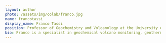 ```yaml
---
layout: author
photo: /assets/img/colab/franco.jpg 
name: francotassi
display_name: Franco Tassi
position: Professor of Geochemistry and Volcanology at the University of Florence (Italy), and responsible of the Fluid Geochemistry Laboratory of the Department of Earth Sciences in Florence.  
bio: Franco is a specialist in geochemical volcano monitoring, geothermal prospection and environmental geochemistry.
---
```

